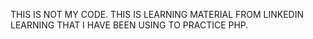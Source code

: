 THIS IS NOT MY CODE. THIS IS LEARNING MATERIAL FROM LINKEDIN LEARNING THAT I HAVE BEEN USING TO PRACTICE PHP.
